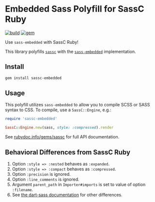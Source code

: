 # Embedded Sass Polyfill for SassC Ruby

[![build](https://github.com/ntkme/sassc-embedded-polyfill-ruby/actions/workflows/build.yml/badge.svg)](https://github.com/ntkme/sassc-embedded-polyfill-ruby/actions/workflows/build.yml)
[![gem](https://badge.fury.io/rb/sassc-embedded.svg)](https://rubygems.org/gems/sassc-embedded)

Use `sass-embedded` with SassC Ruby!

This library polyfills [`sassc`](https://github.com/sass/sassc-ruby) with the [`sass-embedded`](https://github.com/ntkme/sass-embedded-host-ruby) implementation.


## Install

``` sh
gem install sassc-embedded
```

## Usage

This polyfill utilizes `sass-embedded` to allow you to compile SCSS or SASS syntax to CSS. To compile, use a `SassC::Engine`, e.g.:

``` ruby
require 'sassc-embedded'

SassC::Engine.new(sass, style: :compressed).render
```

See [rubydoc.info/gems/sassc](https://rubydoc.info/gems/sassc) for full API documentation.

## Behavioral Differences from SassC Ruby

1. Option `:style => :nested` behaves as `:expanded`.
2. Option `:style => :compact` behaves as `:compressed`.
3. Option `:precision` is ignored.
4. Option `:line_comments` is ignored.
5. Argument `parent_path` in `Importer#imports` is set to value of option `:filename`.
6. See [the dart-sass documentation](https://github.com/sass/dart-sass#behavioral-differences-from-ruby-sass) for other differences.
